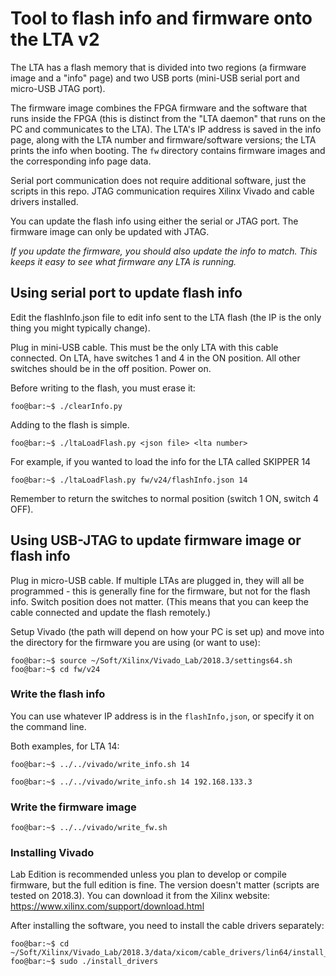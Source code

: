 # Tool to flash info and firmware onto the LTA v2
The LTA has a flash memory that is divided into two regions (a firmware image and a "info" page) and two USB ports (mini-USB serial port and micro-USB JTAG port).

The firmware image combines the FPGA firmware and the software that runs inside the FPGA (this is distinct from the "LTA daemon" that runs on the PC and communicates to the LTA).
The LTA's IP address is saved in the info page, along with the LTA number and firmware/software versions; the LTA prints the info when booting.
The `fw` directory contains firmware images and the corresponding info page data.

Serial port communication does not require additional software, just the scripts in this repo.
JTAG communication requires Xilinx Vivado and cable drivers installed.

You can update the flash info using either the serial or JTAG port.
The firmware image can only be updated with JTAG.

*If you update the firmware, you should also update the info to match. This keeps it easy to see what firmware any LTA is running.*

## Using serial port to update flash info
Edit the flashInfo.json file to edit info sent to the LTA flash (the IP is the only thing you might typically change).

Plug in mini-USB cable. This must be the only LTA with this cable connected.
On LTA, have switches 1 and 4 in the ON position.
All other switches should be in the off position.
Power on.

Before writing to the flash, you must erase it:
```console
foo@bar:~$ ./clearInfo.py
```

Adding to the flash is simple.
```console
foo@bar:~$ ./ltaLoadFlash.py <json file> <lta number> 
``` 

For example, if you wanted to load the info for the LTA called SKIPPER 14
```console
foo@bar:~$ ./ltaLoadFlash.py fw/v24/flashInfo.json 14
```

Remember to return the switches to normal position (switch 1 ON, switch 4 OFF).

## Using USB-JTAG to update firmware image or flash info
Plug in micro-USB cable. If multiple LTAs are plugged in, they will all be programmed - this is generally fine for the firmware, but not for the flash info.
Switch position does not matter.
(This means that you can keep the cable connected and update the flash remotely.)

Setup Vivado (the path will depend on how your PC is set up) and move into the directory for the firmware you are using (or want to use):
```console
foo@bar:~$ source ~/Soft/Xilinx/Vivado_Lab/2018.3/settings64.sh
foo@bar:~$ cd fw/v24
```

### Write the flash info
You can use whatever IP address is in the `flashInfo,json`, or specify it on the command line.

Both examples, for LTA 14:
```console
foo@bar:~$ ../../vivado/write_info.sh 14
```
```console
foo@bar:~$ ../../vivado/write_info.sh 14 192.168.133.3
```

### Write the firmware image
```console
foo@bar:~$ ../../vivado/write_fw.sh
```

### Installing Vivado
Lab Edition is recommended unless you plan to develop or compile firmware, but the full edition is fine.
The version doesn't matter (scripts are tested on 2018.3).
You can download it from the Xilinx website: https://www.xilinx.com/support/download.html

After installing the software, you need to install the cable drivers separately:
```console
foo@bar:~$ cd ~/Soft/Xilinx/Vivado_Lab/2018.3/data/xicom/cable_drivers/lin64/install_script/install_drivers/
foo@bar:~$ sudo ./install_drivers
```

